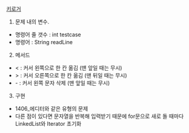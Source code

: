 <a href="https://www.acmicpc.net/problem/5397">키로거 </a>

1. 문제 내의 변수.
- 명령어 줄 갯수 : int testcase
- 명령어 : String readLine

2. 메서드
- < : 커서 왼쪽으로 한 칸 옮김 (맨 앞일 때는 무시)
- \> : 커서 오른쪽으로 한 칸 옮김 (맨 뒤일 때는 무시)
- \- : 커서 왼쪽 문자 삭제 (맨 앞일 때는 무시)

3. 구현
- 1406_에디터와 같은 유형의 문제
- 다른 점이 있다면 문자열을 반복해 입력받기 때문에 for문으로 새로 돌 때마다 LinkedList와 Iterator 초기화